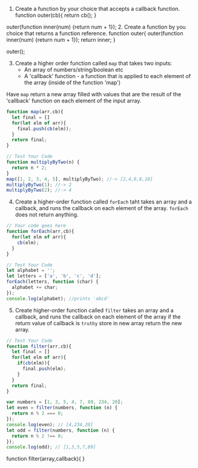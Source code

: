 1. Create a function by your choice that accepts a callback function.
function outer(cb){
  return cb();
}

outer(function inner(num) {return num + 1});
2. Create a function by you choice that returns a function reference.
function outer{
  outer(function inner(num) {return num + 1});
  return inner;
}

outer();



3. Create a higher order function called `map` that takes two inputs:
   - An array of numbers/string/boolean etc
   - A 'callback' function - a function that is applied to each element of the array (inside of the function 'map')

Have `map` return a new array filled with values that are the result of the 'callback' function on each element of the input array.

```js
function map(arr,cb){
  let final = []
  for(let elm of arr){
    final.push(cb(elm));
  }
  return final;
}

// Test Your Code
function multiplyByTwo(n) {
  return n * 2;
}
map([1, 2, 3, 4, 5], multiplyByTwo); //-> [2,4,6,8,10]
multiplyByTwo(1); //-> 2
multiplyByTwo(2); //-> 4
```

4. Create a higher-order function called `forEach` taht takes an array and a callback, and runs the callback on each element of the array. `forEach` does not return anything.

```js
// Your code goes here
function forEach(arr,cb){
  for(let elm of arr){
    cb(elm);
  }
}

// Test Your Code
let alphabet = '';
let letters = ['a', 'b', 'c', 'd'];
forEach(letters, function (char) {
  alphabet += char;
});
console.log(alphabet); //prints 'abcd'
```

5. Create higher-order function called `filter` takes an array and a callback, and runs the callback on each element of the array if the return value of callback is `truthy` store in new array return the new array.

```js
// Test Your Code
function filter(arr,cb){
  let final = []
  for(let elm of arr){
    if(cb(elm)){
      final.push(elm);
    }
  }
  return final;
}

var numbers = [1, 3, 5, 4, 7, 89, 234, 20];
let even = filter(numbers, function (n) {
  return n % 2 === 0;
});
console.log(even); // [4,234,20]
let odd = filter(numbers, function (n) {
  return n % 2 !== 0;
});
console.log(odd); // [1,3,5,7,89]
```
function filter(array,callback){
}
